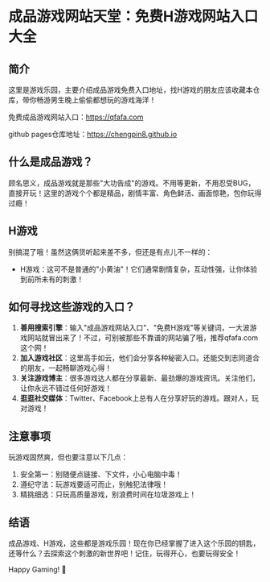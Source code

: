 # 成品游戏网站天堂：免费H游戏网站入口大全

## 简介

这里是游戏乐园，主要介绍成品游戏免费入口地址，找H游戏的朋友应该收藏本仓库，带你畅游男生晚上偷偷都想玩的游戏海洋！

免费成品游戏网站入口：<https://qfafa.com>

github pages仓库地址：<https://chengpin8.github.io>

## 什么是成品游戏？

顾名思义，成品游戏就是那些"大功告成"的游戏。不用等更新，不用忍受BUG，直接开玩！这里的游戏个个都是精品，剧情丰富、角色鲜活、画面惊艳，包你玩得过瘾！

## H游戏

别搞混了哦！虽然这俩货听起来差不多，但还是有点儿不一样的：

* H游戏：这可不是普通的"小黄油"！它们通常剧情复杂，互动性强，让你体验到前所未有的刺激！

## 如何寻找这些游戏的入口？

1. **善用搜索引擎**：输入"成品游戏网站入口"、"免费H游戏"等关键词，一大波游戏网站就冒出来了！不过，可别被那些不靠谱的网站骗了哦，推荐qfafa.com这个网！
2. **加入游戏社区**：这里高手如云，他们会分享各种秘密入口。还能交到志同道合的朋友，一起畅聊游戏心得！
3. **关注游戏博主**：很多游戏达人都在分享最新、最劲爆的游戏资讯。关注他们，让你永远不错过任何好游戏！
4. **逛逛社交媒体**：Twitter、Facebook上总有人在分享好玩的游戏。跟对人，玩对游戏！

## 注意事项

玩游戏固然爽，但也要注意以下几点：

1. 安全第一：别随便点链接、下文件，小心电脑中毒！
2. 遵纪守法：玩游戏要适可而止，别触犯法律哦！
3. 精挑细选：只玩高质量游戏，别浪费时间在垃圾游戏上！

## 结语

成品游戏、H游戏，这些都是游戏乐园！现在你已经掌握了进入这个乐园的钥匙，还等什么？去探索这个刺激的新世界吧！记住，玩得开心，也要玩得安全！

Happy Gaming! 🚀
